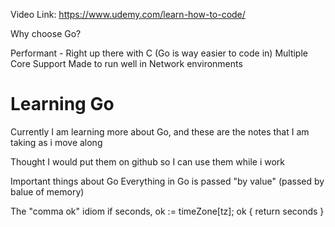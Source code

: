 Video Link: https://www.udemy.com/learn-how-to-code/

Why choose Go?

Performant - Right up there with C (Go is way easier to code in)
Multiple Core Support
Made to run well in Network environments


# Learning Go
Currently I am learning more about Go, and these are the notes that I am taking as i move along

Thought I would put them on github so I can use them while i work


Important things about Go
Everything in Go is passed "by value" (passed by balue of memory)

The "comma ok" idiom
if seconds, ok := timeZone[tz]; ok {
    return seconds
}